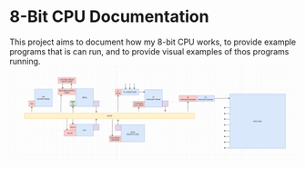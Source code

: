 # 8-Bit CPU Documentation

This project aims to document how my 8-bit CPU works, to provide example programs that is can run, and to provide visual examples of thos programs running.
![Diagram](/Assets/CpuDiagram.png)
